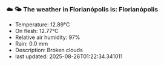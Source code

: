 ### ☁️ 🌤️  The weather in Florianópolis is: Florianópolis

- Temperature: 12.89°C
- On flesh: 12.77°C
- Relative air humidity: 97%
- Rain: 0.0 mm
- Description: Broken clouds
- last updated: 2025-08-26T01:22:34.341011
